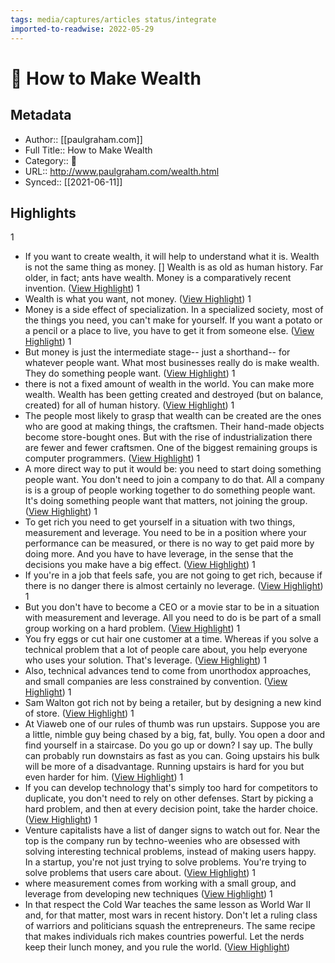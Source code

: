 ```yaml
---
tags: media/captures/articles status/integrate
imported-to-readwise: 2022-05-29
---
```

# 📰 How to Make Wealth

## Metadata
- Author:: [[paulgraham.com]]
- Full Title:: How to Make Wealth
- Category:: 📰
- URL:: http://www.paulgraham.com/wealth.html
- Synced:: [[2021-06-11]]

## Highlights
1
- If you want to create wealth, it will help to understand what it is. Wealth is not the same thing as money. [] Wealth is as old as human history. Far older, in fact; ants have wealth. Money is a comparatively recent invention. ([View Highlight](https://instapaper.com/read/1416528418/16638050))
1
- Wealth is what you want, not money. ([View Highlight](https://instapaper.com/read/1416528418/16638054))
1
- Money is a side effect of specialization. In a specialized society, most of the things you need, you can't make for yourself. If you want a potato or a pencil or a place to live, you have to get it from someone else. ([View Highlight](https://instapaper.com/read/1416528418/16638058))
1
- But money is just the intermediate stage-- just a shorthand-- for whatever people want. What most businesses really do is make wealth. They do something people want. ([View Highlight](https://instapaper.com/read/1416528418/16638059))
1
- there is not a fixed amount of wealth in the world. You can make more wealth. Wealth has been getting created and destroyed (but on balance, created) for all of human history. ([View Highlight](https://instapaper.com/read/1416528418/16638062))
1
- The people most likely to grasp that wealth can be created are the ones who are good at making things, the craftsmen. Their hand-made objects become store-bought ones. But with the rise of industrialization there are fewer and fewer craftsmen. One of the biggest remaining groups is computer programmers. ([View Highlight](https://instapaper.com/read/1416528418/16638065))
1
- A more direct way to put it would be: you need to start doing something people want. You don't need to join a company to do that. All a company is is a group of people working together to do something people want. It's doing something people want that matters, not joining the group. ([View Highlight](https://instapaper.com/read/1416528418/16638078))
1
- To get rich you need to get yourself in a situation with two things, measurement and leverage. You need to be in a position where your performance can be measured, or there is no way to get paid more by doing more. And you have to have leverage, in the sense that the decisions you make have a big effect. ([View Highlight](https://instapaper.com/read/1416528418/16638087))
1
- If you're in a job that feels safe, you are not going to get rich, because if there is no danger there is almost certainly no leverage. ([View Highlight](https://instapaper.com/read/1416528418/16638091))
1
- But you don't have to become a CEO or a movie star to be in a situation with measurement and leverage. All you need to do is be part of a small group working on a hard problem. ([View Highlight](https://instapaper.com/read/1416528418/16638099))
1
- You fry eggs or cut hair one customer at a time. Whereas if you solve a technical problem that a lot of people care about, you help everyone who uses your solution. That's leverage. ([View Highlight](https://instapaper.com/read/1416528418/16641087))
1
- Also, technical advances tend to come from unorthodox approaches, and small companies are less constrained by convention. ([View Highlight](https://instapaper.com/read/1416528418/16641094))
1
- Sam Walton got rich not by being a retailer, but by designing a new kind of store. ([View Highlight](https://instapaper.com/read/1416528418/16641097))
1
- At Viaweb one of our rules of thumb was run upstairs. Suppose you are a little, nimble guy being chased by a big, fat, bully. You open a door and find yourself in a staircase. Do you go up or down? I say up. The bully can probably run downstairs as fast as you can. Going upstairs his bulk will be more of a disadvantage. Running upstairs is hard for you but even harder for him. ([View Highlight](https://instapaper.com/read/1416528418/16641110))
1
- If you can develop technology that's simply too hard for competitors to duplicate, you don't need to rely on other defenses. Start by picking a hard problem, and then at every decision point, take the harder choice. ([View Highlight](https://instapaper.com/read/1416528418/16641117))
1
- Venture capitalists have a list of danger signs to watch out for. Near the top is the company run by techno-weenies who are obsessed with solving interesting technical problems, instead of making users happy. In a startup, you're not just trying to solve problems. You're trying to solve problems that users care about. ([View Highlight](https://instapaper.com/read/1416528418/16641133))
1
- where measurement comes from working with a small group, and leverage from developing new techniques ([View Highlight](https://instapaper.com/read/1416528418/16641155))
1
- In that respect the Cold War teaches the same lesson as World War II and, for that matter, most wars in recent history. Don't let a ruling class of warriors and politicians squash the entrepreneurs. The same recipe that makes individuals rich makes countries powerful. Let the nerds keep their lunch money, and you rule the world. ([View Highlight](https://instapaper.com/read/1416528418/16641197))
